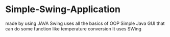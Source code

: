 # Simple-Swing-Application
made by using JAVA Swing 
uses all the basics of OOP
Simple Java GUI that can do some function like temperature conversion
It uses SWing
